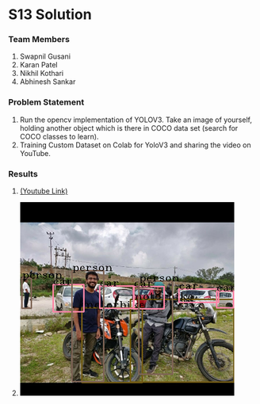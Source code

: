 # S13 Solution

### Team Members
1. Swapnil Gusani
2. Karan Patel
3. Nikhil Kothari
4. Abhinesh Sankar

### Problem Statement
1. Run the opencv implementation of YOLOV3. Take an image of yourself, holding another object which is there in COCO data set (search for COCO classes to learn). 
2. Training Custom Dataset on Colab for YoloV3 and sharing the video on YouTube.


### Results
1. [(Youtube Link)](https://youtu.be/oXeFRB5L0BA) 

2. ![OpenCv Output](https://raw.githubusercontent.com/swapniel99/ezio/master/S13/opencv_image.png "OpenCV Output")
